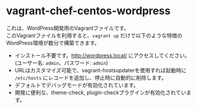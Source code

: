 vagrant-chef-centos-wordpress
=============================

これは、WordPress開発用のVagrantファイルです。  
このVagrantファイルを利用すると、`vagrant up` だけで以下のような特徴のWordPress環境が数分で構築できます。

* インストール不要です。http://wordpress.local/ にアクセスしてください。(ユーザー名: `admin`、パスワード: `admin`)
* URLはカスタマイズ可能で、vagrant-hostsupdaterを使用すれば起動時に `/etc/hosts` にレコードを追加し、停止時に自動的に削除します。
* デフォルトでデバッグモードが有効化されています。
* 開発に便利な、theme-check, plugin-checkプラグインが有効化されています。
